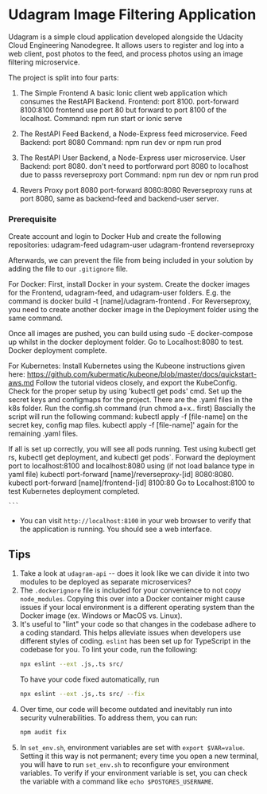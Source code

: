 # Udagram Image Filtering Application

Udagram is a simple cloud application developed alongside the Udacity Cloud Engineering Nanodegree. It allows users to register and log into a web client, post photos to the feed, and process photos using an image filtering microservice.

The project is split into four parts:
1. The Simple Frontend A basic Ionic client web application which consumes the RestAPI Backend.
Frontend: port 8100.
port-forward 8100:8100
frontend use port 80 but forward to port 8100 of the localhost.
Command: npm run start or ionic serve

2. The RestAPI Feed Backend, a Node-Express feed microservice.
Feed Backend: port 8080
Command: npm run dev or npm run prod

3. The RestAPI User Backend, a Node-Express user microservice.
User Backend: port 8080.
don't need to portforward port 8080 to localhost due to passs reverseproxy port
Command: npm run dev or npm run prod

4. Revers Proxy port 8080
port-forward 8080:8080
Reverseproxy runs at port 8080, same as backend-feed and backend-user server.



### Prerequisite
Create account and login to Docker Hub and create the following repositories:
udagram-feed
udagram-user
udagram-frontend
reverseproxy
 

Afterwards, we can prevent the file from being included in your solution by adding the file to our `.gitignore` file.

For Docker:
First, install Docker in your system.
Create the docker images for the Frontend, udagram-feed, and udagram-user folders. 
E.g. the command is docker build -t [name]/udagram-frontend .
For Reverseproxy, you need to create another docker image in the Deployment folder using the same command.

Once all images are pushed, you can build using sudo -E docker-compose up whilst in the docker deployment folder.
Go to Localhost:8080 to test.
Docker deployment complete.

For Kubernetes:
Install Kubernetes using the Kubeone instructions given here: https://github.com/kubermatic/kubeone/blob/master/docs/quickstart-aws.md
Follow the tutorial videos closely, and export the KubeConfig.
Check for the proper setup by using 'kubectl get pods' cmd.
Set up the secret keys and configmaps for the project. There are the .yaml files in the k8s folder.
Run the config.sh command (run chmod a+x.. first)
Bascially the script will run the following command:
 kubectl apply -f [file-name] on the secret key, config map files.
 kubectl apply -f [file-name]' again for the remaining .yaml files. 

If all is set up correctly, you will see all pods running. Test using kubectl get rs, kubectl get deployment, and kubectl get pods`.
Forward the deployment port to localhost:8100 and localhost:8080 using (if not load balance type in yaml file)
kubectl port-forward [name]/reverseproxy-[id] 8080:8080.
kubectl port-forward [name]/frontend-[id] 8100:80
Go to Localhost:8100 to test
Kubernetes deployment completed.



    ```
* You can visit `http://localhost:8100` in your web browser to verify that the application is running. You should see a web interface.

## Tips
1. Take a look at `udagram-api` -- does it look like we can divide it into two modules to be deployed as separate microservices?
2. The `.dockerignore` file is included for your convenience to not copy `node_modules`. Copying this over into a Docker container might cause issues if your local environment is a different operating system than the Docker image (ex. Windows or MacOS vs. Linux).
3. It's useful to "lint" your code so that changes in the codebase adhere to a coding standard. This helps alleviate issues when developers use different styles of coding. `eslint` has been set up for TypeScript in the codebase for you. To lint your code, run the following:
    ```bash
    npx eslint --ext .js,.ts src/
    ```
    To have your code fixed automatically, run
    ```bash
    npx eslint --ext .js,.ts src/ --fix
    ```
4. Over time, our code will become outdated and inevitably run into security vulnerabilities. To address them, you can run:
    ```bash
    npm audit fix
    ```
5. In `set_env.sh`, environment variables are set with `export $VAR=value`. Setting it this way is not permanent; every time you open a new terminal, you will have to run `set_env.sh` to reconfigure your environment variables. To verify if your environment variable is set, you can check the variable with a command like `echo $POSTGRES_USERNAME`.
